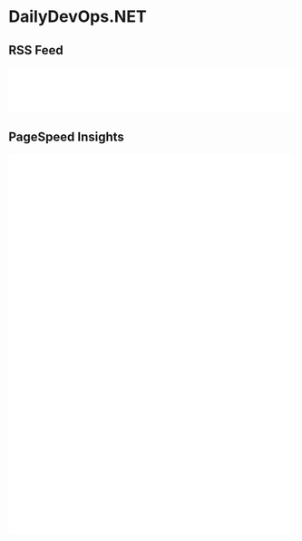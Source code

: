 # DailyDevOps.NET

## RSS Feed
<div align="center"><img src="metrics.dailydevops.rss.svg" alt="PageSpeed Insights" title="PageSpeed Insights" /></div>

## PageSpeed Insights
<div align="center"><img src="metrics.dailydevops.pagespeed.svg" alt="PageSpeed Insights" title="PageSpeed Insights" /></div>
